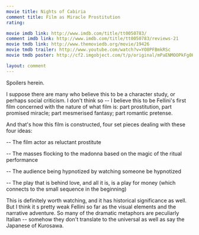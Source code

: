```yaml
---
movie title: Nights of Cabiria
comment title: Film as Miracle Prostitution
rating: 

movie imdb link: http://www.imdb.com/title/tt0050783/
comment imdb link: http://www.imdb.com/title/tt0050783/reviews-21
movie tmdb link: http://www.themoviedb.org/movie/19426
movie tmdb trailer: http://www.youtube.com/watch?v=YO8PFBmkRSc
movie tmdb poster: http://cf2.imgobject.com/t/p/original/mPaENMOOPkFg0HJe2Hyjnc9me1k.jpg

layout: comment
---
```


Spoilers herein.

I suppose there are many who believe this to be a character study, or perhaps social criticism. I don't think so -- I believe this to be Fellini's first film concerned with the nature of what film is: part prostitution, part promised miracle; part mesmerised fantasy; part romantic pretense.

And that's how this film is constructed, four set pieces dealing with these four ideas:

-- The film actor as reluctant prostitute

-- The masses flocking to the madonna based on the magic of the ritual performance

-- The audience being hypnotized by watching someone be hypnotized

-- The play that is behind love, and all it is, is a play for money (which connects to the small sequence in the beginning)

This is definitely worth watching, and it has historical significance as well. But I think it s pretty weak Fellini so far as the visual elements and the narrative adventure. So many of the dramatic metaphors are peculiarly Italian -- somehow they don't translate to the universal as well as say the Japanese of Kurosawa.